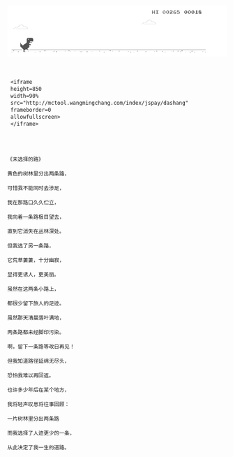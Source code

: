 ![game](https://github.com/pdliuw/pdliuw/blob/master/gif/game.gif?raw=true)

```


 <iframe  
 height=850 
 width=90% 
 src="http://mctool.wangmingchang.com/index/jspay/dashang"  
 frameborder=0  
 allowfullscreen>
 </iframe>




《未选择的路》

黄色的树林里分出两条路，

可惜我不能同时去涉足，

我在那路口久久伫立，

我向着一条路极目望去，

直到它消失在丛林深处。

但我选了另一条路，

它荒草萋萋，十分幽寂，

显得更诱人，更美丽。

虽然在这两条小路上，

都很少留下旅人的足迹。

虽然那天清晨落叶满地，

两条路都未经脚印污染。

啊，留下一条路等改日再见！

但我知道路径延绵无尽头，

恐怕我难以再回返。

也许多少年后在某个地方，

我将轻声叹息将往事回顾：

一片树林里分出两条路

而我选择了人迹更少的一条，

从此决定了我一生的道路。




